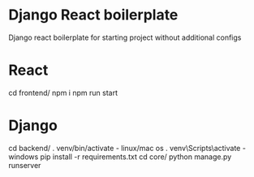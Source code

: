 # Django React boilerplate

Django react boilerplate for starting project without additional configs

# React

cd frontend/
npm i
npm run start

# Django

cd backend/
. venv/bin/activate - linux/mac os
. venv\Scripts\activate - windows
pip install -r requirements.txt
cd core/
python manage.py runserver

